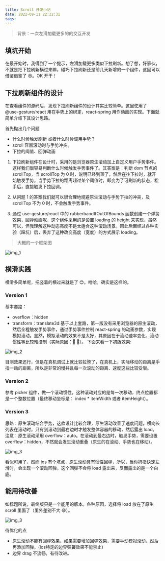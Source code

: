 ```yaml
---
title: Scroll 开发小记
date: 2022-09-11 22:32:31
tags:
---
```


> 背景：一次左滑加载更多的的交互开发

## 填坑开始

在最开始时，我得到了一个提示，左滑加载更多类似下拉刷新。想了想，好家伙，不就是把下拉刷新横过来嘛，碰巧下拉刷新还是前几天新增的一个组件，这回可以借鉴借鉴了 😍。OK 开干！

<!-- more -->

## 下拉刷新组件的设计

在查看组件的源码后，发现下拉刷新组件的设计其实比较简单。这里使用了 @use-gesture/react 用在手势上的绑定，react-spring 用作动画的实现。下面就简单介绍下其设计思路。

首先抛出几个问题

- 什么时候触发刷新 或者什么时候调用手势？
- scroll 容器滚动时与手势冲突。
- 下拉的阈值、回弹动画
1. 下拉刷新组件在设计时，采用的是浏览器原生滚动加上自定义用户手势事件。这样我们很容易判断什么时候触发手势事件了。其答案是：判断 dom 节点的 scrollTop，当 scrollTop 为 0 时，说明已经到顶了，然后在往下拉时，就开始触发手势，当手势下拉的距离超过某个阈值时，即变为了可刷新的状态，松手后，直接触发下拉回调。

2. 从问题 1 的答案我们就可以很合理地规避原生滚动与手势下拉的冲突，及 scrollTop 不为 0 时，不会触发手势事件。

3. 通过 use-gesture/react 中的 rubberbandIfOutOfBounds 函数创建一个弹簧效果，回弹动画呢，这个组件采用的是设置 loading 的 height 来实现，虽然可以，但我理解这种动态高度不是太适合这种滚动场景。因此后面经过各种实验（踩坑）后，丢弃了这种改变高度（宽度）的方式展示 loading。

> 大概的一个框架图

![img_1](https://cdn.jsdelivr.net/gh/PancakeDogLLL/imageBed/img/2022-09-01%2018.42.03.png)

## 横滑实践
横滑多简单呢，把竖着的横过来就是了 😊。哈哈，确实是这样的。

### Version 1

基本套路：
- overflow：hidden
- transform：translate3d
基于以上套路，第一版没有采用浏览器的原生滚动，然后全程触发手势事件，通过手势事件控制 react-spring 的动画参数，实现模拟滚动。显然，模拟滚动的效果不是太好，其原因在于滚动速率变化、滚动惯性等比较难控制（实际原因：🥬 🐶）。
下面来看一下初版效果:

![img_2](https://cdn.jsdelivr.net/gh/PancakeDogLLL/imageBed/img/Sep-01-2022%2019-11-16.gif)

目测效果还行，但是在真机调试上就比较拉胯了，在真机上，实际移动的距离是手指一动的距离，所以是非常的慢并且每一次滚动的距离、速度这些比较受限。

### Version 2

参考 picker 组件，做一个滚动惯性。这种滚动对应的是每一次移动，终点位置都是一个整数位置（最终移动坐标是： index * itemWidth 或者 itemHeight）。

### Version 3
思路：原生滚动结合手势，这款设计比较合理，原生滚动改善了速度问题，横向长列表在滚动时，只有到滚动到最右边时才触发整体容器的移动，然后露出 load。
注意：原生滚动采用 overflow：auto。在滚动到最右边时，触发手势，需要设置 overflow：hidden，不然就会发生滚动重叠（原生的在滚动、手势也在移动）。

![img_3](https://cdn.jsdelivr.net/gh/PancakeDogLLL/imageBed/img/2022-09-02%2020.17.02.png)

看似可用了，然而 ios 有个坑点，原生滚动具有惯性回弹，所以，当你拇指快速左滑时，会出现一个滚动回弹。这个回弹不会将 load 露出来，反而露出的是一个白底。

## 能用待改善

如标题所说，最终版只是一个能用的版本。各种原因，选择将 load 放在了原生 scroll 里面了（里外差别不大 😅）。

![img_3](https://cdn.jsdelivr.net/gh/PancakeDogLLL/imageBed/img/Sep-02-2022%2021-05-15.gif)

待优化的点

- 原生滚动不能有回弹效果，如果需要增加回弹效果，需要手动模拟滚动，然后再添加回弹。(ios特定的边界弹簧效果不能禁止)
- 边界 drag 不流畅，有待改进。